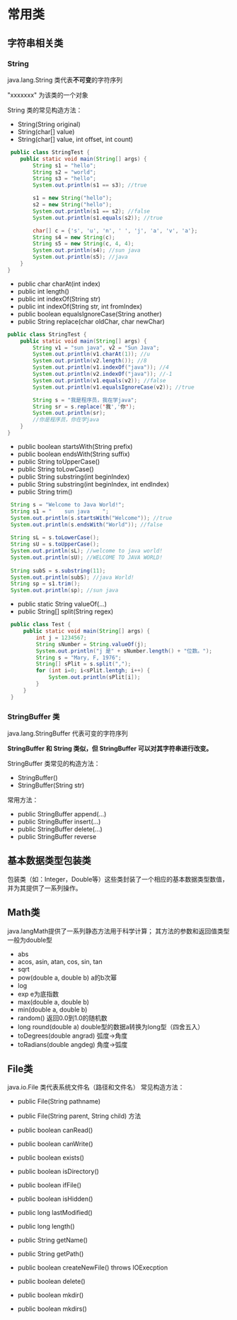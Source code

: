# 常用类
## 字符串相关类
### String
 java.lang.String 类代表**不可变**的字符序列 

 "xxxxxxx" 为该类的一个对象

 String 类的常见构造方法：
- String(String original)
- String(char[] value)
- String(char[] value, int offset, int count)
```java
 public class StringTest {
    public static void main(String[] args) {
        String s1 = "hello";
        String s2 = "world";
        String s3 = "hello";
        System.out.println(s1 == s3); //true

        s1 = new String("hello");
        s2 = new String("hello");
        System.out.println(s1 == s2); //false
        System.out.println(s1.equals(s2)); //true

        char[] c = {'s', 'u', 'n', ' ', 'j', 'a', 'v', 'a'};
        String s4 = new String(c);
        String s5 = new String(c, 4, 4);
        System.out.println(s4); //sun java
        System.out.println(s5); //java
    }
}
```

- public char charAt(int index) 
- public int length()
- public int indexOf(String str)
- public int indexOf(String str, int fromIndex)
- public boolean equalsIgnoreCase(String another)
- public String replace(char oldChar, char newChar)

```java
public class StringTest {
    public static void main(String[] args) {
        String v1 = "sun java", v2 = "Sun Java";
        System.out.println(v1.charAt(1)); //u
        System.out.println(v2.length()); //8
        System.out.println(v1.indexOf("java")); //4
        System.out.println(v2.indexOf("java")); //-1
        System.out.println(v1.equals(v2)); //false
        System.out.println(v1.equalsIgnoreCase(v2)); //true

        String s = "我是程序员，我在学java";
        String sr = s.replace('我','你');
        System.out.println(sr);
        //你是程序员，你在学java
    }
}
```

- public boolean startsWith(String prefix)
- public boolean endsWith(String suffix)
- public String toUpperCase()
- public String toLowCase()
- public String substring(int beginIndex)
- public String substring(int beginIndex, int endIndex)
- public String trim()

```java
 String s = "Welcome to Java World!";
 String s1 = "    sun java    ";
 System.out.println(s.startsWith("Welcome")); //true
 System.out.println(s.endsWith("World")); //false
 
 String sL = s.toLowerCase();
 String sU = s.toUpperCase();
 System.out.println(sL); //welcome to java world!
 System.out.println(sU); //WELCOME TO JAVA WORLD!
 
 String subS = s.substring(11);
 System.out.println(subS); //java World!
 String sp = s1.trim();
 System.out.println(sp); //sun java
```
- public static String valueOf(...) 
- public String[] split(String regex)
```java
 public class Test {
     public static void main(String[] args) {
         int j = 1234567;
         String sNumber = String.valueOf(j);
         System.out.println("j 是" + sNumber.length() + "位数。");
         String s = "Mary, F, 1976";
         String[] sPlit = s.split(",");
         for (int i=0; i<sPlit.lentgh; i++) {
             System.out.println(sPlit[i]);
         }
     }
 }
```

### StringBuffer 类
java.lang.StringBuffer 代表可变的字符序列

**StringBuffer 和 String 类似，但 StringBuffer 可以对其字符串进行改变。**

StringBuffer 类常见的构造方法：
- StringBuffer()
- StringBuffer(String str)

常用方法：
- public StringBuffer append(...)
- public StringBuffer insert(...)
- public StringBuffer delete(...)
- public StringBuffer reverse






## 基本数据类型包装类
包装类（如：Integer，Double等）这些类封装了一个相应的基本数据类型数值，并为其提供了一系列操作。


## Math类
java.langMath提供了一系列静态方法用于科学计算； 其方法的参数和返回值类型一般为double型

- abs
- acos, asin, atan, cos, sin, tan
- sqrt
- pow(double a, double b)     a的b次幂
- log
- exp     e为底指数
- max(double a, double b)
- min(double a, double b)
- random()        返回0.0到1.0的随机数
- long round(double a)        double型的数据a转换为long型（四舍五入）
- toDegrees(double angrad)   弧度->角度
- toRadians(double angdeg)   角度->弧度

## File类
java.io.File 类代表系统文件名（路径和文件名）
常见构造方法：
- public File(String pathname)
- public File(String parent, String child)
  方法
- public boolean canRead()
- public boolean canWrite()
- public boolean exists()
- public boolean isDirectory()
- public boolean ifFile()
- public boolean isHidden()
- public long lastModified()
- public long length()
- public String getName()
- public String getPath()


- public boolean createNewFile() throws IOExecption
- public boolean delete()
- public boolean mkdir()
- public boolean mkdirs() 


